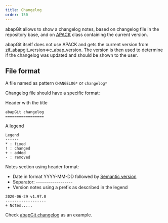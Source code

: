 ```yaml
---
title: Changelog
order: 150
---
```


abapGit allows to show a changelog notes, based on changelog file in the repository base, and on [APACK](ref-apack.html) class containing the current version.

abapGit itself does not use APACK and gets the current version from zif_abapgit_version=>c_abap_version. The version is then used to determine if the changelog was updated and should be shown to the user.

## File format ##
A file named as pattern `CHANGELOG*` or `changelog*`

Changelog file should have a specific format:

Header with the title

```
abapGit changelog
=================
```

A legend

```
Legend
------
* : fixed
! : changed
+ : added
- : removed
```

Notes section using header format:
* Date in format YYYY-MM-DD followed by [Semantic version](https://semver.org/)
* Separator: ------------------
* Version notes using a prefix as described in the legend

```
2020-06-29 v1.97.0
------------------
+ Notes.....
```

Check [abapGit changelog](https://github.com/abapGit/abapGit/blob/main/changelog.txt) as an example.
